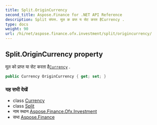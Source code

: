 ```yaml
---
title: Split.OriginCurrency
second_title: Aspose.Finance for .NET API Reference
description: Split संपत्त. मूल क प्रप्त य सेट करत हैCurrency .
type: docs
weight: 90
url: /hi/net/aspose.finance.ofx.investment/split/origincurrency/
---
```

## Split.OriginCurrency property

मूल को प्राप्त या सेट करता है[`Currency`](../currency/) .

```csharp
public Currency OriginCurrency { get; set; }
```

### यह सभी देखें

* class [Currency](../../../aspose.finance.ofx/currency/)
* class [Split](../)
* नाम स्थान [Aspose.Finance.Ofx.Investment](../../split/)
* सभा [Aspose.Finance](../../../)


